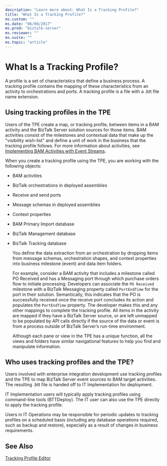 ```yaml
---
description: "Learn more about: What Is a Tracking Profile?"
title: "What Is a Tracking Profile?"
ms.custom: ""
ms.date: "06/08/2017"
ms.prod: "biztalk-server"
ms.reviewer: ""
ms.suite: ""
ms.topic: "article"
---
```

# What Is a Tracking Profile?
A profile is a set of characteristics that define a business process. A tracking profile contains the mapping of these characteristics from an activity to orchestrations and ports. A tracking profile is a file with a .btt file name extension.  
  
## Using tracking profiles in the TPE  
 Users of the TPE create a map, or tracking profile, between items in a BAM activity and the BizTalk Server solution sources for those items. BAM activities consist of the milestones and contextual data that make up the "visibility wish-list" and define a unit of work in the business that the tracking profile follows. For more information about activities, see [Implementing BAM Activities with Event Streams](../core/implementing-bam-activities-with-event-streams.md).  
  
 When you create a tracking profile using the TPE, you are working with the following objects:  
  
- BAM activities  
  
- BizTalk orchestrations in deployed assemblies  
  
- Receive and send ports  
  
- Message schemas in deployed assemblies  
  
- Context properties  
  
- BAM Primary Import database  
  
- BizTalk Management database  
  
- BizTalk Tracking database  
  
  You define the data extraction from an orchestration by dropping items from message schemas, orchestration shapes, and context properties into business milestone (event) and data item folders.  
  
  For example, consider a BAM activity that includes a milestone called PO Received and has a Messaging port through which purchase orders flow to initiate processing. Developers can associate the `PO Received` milestone with a BizTalk Messaging property called `PortEndTime` for the port in their solution. Semantically, this indicates that the PO is successfully received once the receive port concludes its action and populates the `PortEndTime` property. The developer makes this and any other mappings to complete the tracking profile. All items in the activity are mapped if they have a BizTalk Server source, or are left unmapped to be populated by API calls directly if the source of the data or event is from a process outside of BizTalk Server’s run-time environment.  
  
  Although each pane or view in the TPE has a unique function, all the views and folders have similar navigational features to help you find and manipulate information.  
  
## Who uses tracking profiles and the TPE?  
 Users involved with enterprise integration development use tracking profiles and the TPE to map BizTalk Server event sources to BAM target activities. The resulting .btt file is handed off to IT Implementation for deployment.  
  
 IT Implementation users will typically apply tracking profiles using command-line tools (BTTDeploy). The IT user can also use the TPE directly to apply the tracking profile.  
  
 Users in IT Operations may be responsible for periodic updates to tracking profiles on a scheduled basis (including any database operations required, such as backup and restore), especially as a result of changes in business requirements.  
  
## See Also  
 [Tracking Profile Editor](../core/tracking-profile-editor.md)
